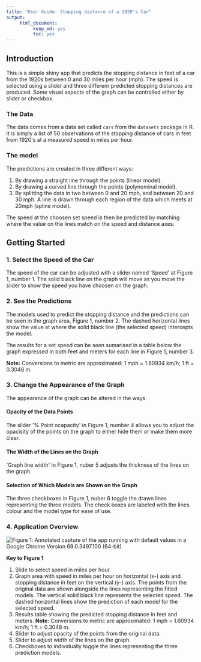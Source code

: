 ```yaml
---
title: "User Guide: Stopping distance of a 1920's Car"
output:
     html_document:
          keep_md: yes
          toc: yes
---
```




## Introduction

This is a simple shiny app that predicts the stopping distance in feet of a car from the 1920s between 0 and 30 miles per hour (mph). The speed is selected using a slider and three differenr predicted stopping distances are produced. Some visual aspects of the graph can be controlled either by slider or checkbox.

### The Data

The data comes from a data set called `cars` from the `datasets` package in R. It is simply a list of 50 observations of the stopping distance of cars in feet from 1920's at a measured speed in miles per hour.

### The model

The predictions are created in three different ways:

1. By drawing a straight line through the points (linear model).
2. By drawing a curved line through the points (polynominal model).
3. By splitting the data in two between 0 and 20 mph, and between 20 and 30 mph. A line is drawn through each region of the data which meets at 20mph (spline model).

The speed at the choosen set speed is then be predicted by matching where the value on the lines match on the speed and distance axes.

## Getting Started

### 1. Select the Speed of the Car

The speed of the car can be adjusted with a slider named 'Speed' at Figure 1, number 1. The solid black line on the graph will move as you move the slider to show the speed you have choosen on the graph.

### 2. See the Predictions

The models used to predict the stopping distance and the predictions can be seen in the graph area, Figure 1, number 2. The dashed horizontal lines show the value at where the solid black line (the selected speed) intercepts the model.

The results for a set speed can be seen sumarised in a table below the graph expressed in both feet and meters for each line in Figure 1, number 3.

**Note:** Conversions to metric are approximated: 1 mph = 1.60934 km/h; 1 ft = 0.3048 m.

### 3. Change the Appearance of the Graph

The appearance of the graph can be altered in the ways.

#### Opacity of the Data Points

The slider '% Point ocapacity' in Figure 1, number 4 allows you to adjust the opacisity of the points on the graph to either hide them or make them more clear.

#### The Width of the Lines on the Graph

'Graph line width' in Figure 1, nuber 5 adjusts the thickness of the lines on the graph.

#### Selection of Which Models are Shown on the Graph

The three checkboxes in Figure 1, nuber 6 toggle the drawn lines representing the three models. The check boxes are labeled with the lines colour and the model type for ease of use. 

### 4. Application Overview

![**Figure 1:** Annotated capture of the app running with default values in a Google Chrome Version 69.0.3497.100 (64-bit)](/Users/stephen/Documents/Courses/Data_Sci/09_Developing_Data_Products/PR_Shiny/FIGS/app1E.jpg)

**Key to Figure 1**

1. Slide to select speed in miles per hour.
2. Graph area with speed in miles per hour on horizontal (x-) axis and stopping distance in feet on the vertical (y-) axis. The points from the original data are shown alongside the lines representing the fitted models. The vertical solid black line represents the selected speed. The dashed horizontal lines show the prediction of each model for the selected speed.
3. Results table showing the predicted stopping distance in feet and meters. **Note:** Conversions to metric are approximated: 1 mph = 1.60934 km/h; 1 ft = 0.3048 m.
4. Slider to adjust opacity of the points from the original data.
5. Slider to adjust width of the lines on the graph.
6. Checkboxes to individually toggle the lines representing the three prediction models.
